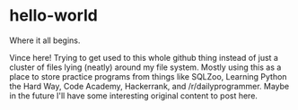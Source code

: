 # hello-world
Where it all begins.

Vince here! Trying to get used to this whole github thing instead of just a cluster of files lying (neatly) around my file system. Mostly using this as a place to store practice programs from things like SQLZoo, Learning Python the Hard Way, Code Academy, Hackerrank, and /r/dailyprogrammer. Maybe in the future I'll have some interesting original content to post here.
